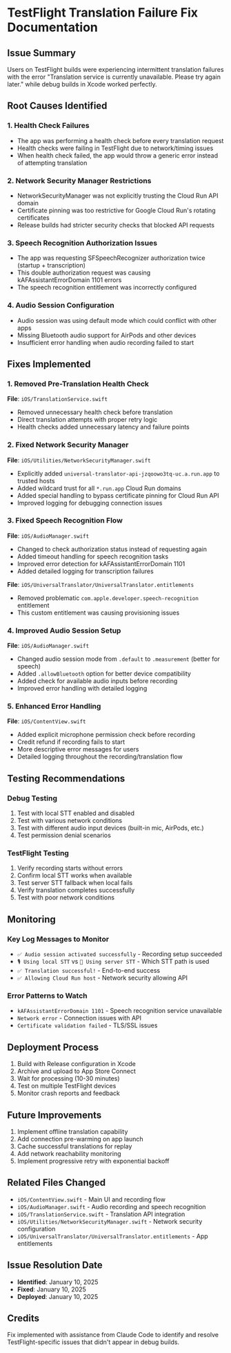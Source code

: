 # TestFlight Translation Failure Fix Documentation

## Issue Summary
Users on TestFlight builds were experiencing intermittent translation failures with the error "Translation service is currently unavailable. Please try again later." while debug builds in Xcode worked perfectly.

## Root Causes Identified

### 1. Health Check Failures
- The app was performing a health check before every translation request
- Health checks were failing in TestFlight due to network/timing issues
- When health check failed, the app would throw a generic error instead of attempting translation

### 2. Network Security Manager Restrictions
- NetworkSecurityManager was not explicitly trusting the Cloud Run API domain
- Certificate pinning was too restrictive for Google Cloud Run's rotating certificates
- Release builds had stricter security checks that blocked API requests

### 3. Speech Recognition Authorization Issues
- The app was requesting SFSpeechRecognizer authorization twice (startup + transcription)
- This double authorization request was causing kAFAssistantErrorDomain 1101 errors
- The speech recognition entitlement was incorrectly configured

### 4. Audio Session Configuration
- Audio session was using default mode which could conflict with other apps
- Missing Bluetooth audio support for AirPods and other devices
- Insufficient error handling when audio recording failed to start

## Fixes Implemented

### 1. Removed Pre-Translation Health Check
**File**: `iOS/TranslationService.swift`
- Removed unnecessary health check before translation
- Direct translation attempts with proper retry logic
- Health checks added unnecessary latency and failure points

### 2. Fixed Network Security Manager
**File**: `iOS/Utilities/NetworkSecurityManager.swift`
- Explicitly added `universal-translator-api-jzqoowo3tq-uc.a.run.app` to trusted hosts
- Added wildcard trust for all `*.run.app` Cloud Run domains
- Added special handling to bypass certificate pinning for Cloud Run API
- Improved logging for debugging connection issues

### 3. Fixed Speech Recognition Flow
**File**: `iOS/AudioManager.swift`
- Changed to check authorization status instead of requesting again
- Added timeout handling for speech recognition tasks
- Improved error detection for kAFAssistantErrorDomain 1101
- Added detailed logging for transcription failures

**File**: `iOS/UniversalTranslator/UniversalTranslator.entitlements`
- Removed problematic `com.apple.developer.speech-recognition` entitlement
- This custom entitlement was causing provisioning issues

### 4. Improved Audio Session Setup
**File**: `iOS/AudioManager.swift`
- Changed audio session mode from `.default` to `.measurement` (better for speech)
- Added `.allowBluetooth` option for better device compatibility
- Added check for available audio inputs before recording
- Improved error handling with detailed logging

### 5. Enhanced Error Handling
**File**: `iOS/ContentView.swift`
- Added explicit microphone permission check before recording
- Credit refund if recording fails to start
- More descriptive error messages for users
- Detailed logging throughout the recording/translation flow

## Testing Recommendations

### Debug Testing
1. Test with local STT enabled and disabled
2. Test with various network conditions
3. Test with different audio input devices (built-in mic, AirPods, etc.)
4. Test permission denial scenarios

### TestFlight Testing
1. Verify recording starts without errors
2. Confirm local STT works when available
3. Test server STT fallback when local fails
4. Verify translation completes successfully
5. Test with poor network conditions

## Monitoring

### Key Log Messages to Monitor
- `✅ Audio session activated successfully` - Recording setup succeeded
- `🎙️ Using local STT` vs `📡 Using server STT` - Which STT path is used
- `✅ Translation successful!` - End-to-end success
- `✅ Allowing Cloud Run host` - Network security allowing API

### Error Patterns to Watch
- `kAFAssistantErrorDomain 1101` - Speech recognition service unavailable
- `Network error` - Connection issues with API
- `Certificate validation failed` - TLS/SSL issues

## Deployment Process

1. Build with Release configuration in Xcode
2. Archive and upload to App Store Connect
3. Wait for processing (10-30 minutes)
4. Test on multiple TestFlight devices
5. Monitor crash reports and feedback

## Future Improvements

1. Implement offline translation capability
2. Add connection pre-warming on app launch
3. Cache successful translations for replay
4. Add network reachability monitoring
5. Implement progressive retry with exponential backoff

## Related Files Changed

- `iOS/ContentView.swift` - Main UI and recording flow
- `iOS/AudioManager.swift` - Audio recording and speech recognition
- `iOS/TranslationService.swift` - Translation API integration
- `iOS/Utilities/NetworkSecurityManager.swift` - Network security configuration
- `iOS/UniversalTranslator/UniversalTranslator.entitlements` - App entitlements

## Issue Resolution Date
- **Identified**: January 10, 2025
- **Fixed**: January 10, 2025
- **Deployed**: January 10, 2025

## Credits
Fix implemented with assistance from Claude Code to identify and resolve TestFlight-specific issues that didn't appear in debug builds.